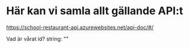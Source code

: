 # Här kan vi samla allt gällande API:t

https://school-restaurant-api.azurewebsites.net/api-doc/#/

Vad är vårat id? string: ""
